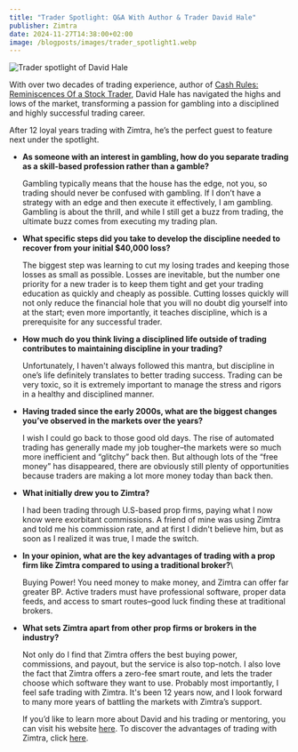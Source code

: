 ```yaml
---
title: "Trader Spotlight: Q&A With Author & Trader David Hale"
publisher: Zimtra
date: 2024-11-27T14:38:00+02:00
image: /blogposts/images/trader_spotlight1.webp
---
```

![Trader spotlight of David Hale ](/blogposts/images/untitled-design.png "David Hale, Author and Zimtra Trader")

With over two decades of trading experience, author of [Cash Rules: Reminiscences Of a Stock Trader](https://www.david-hale.com/book), David Hale has navigated the highs and lows of the market, transforming a passion for gambling into a disciplined and highly successful trading career. 

After 12 loyal years trading with Zimtra, he’s the perfect guest to feature next under the spotlight.

* **As someone with an interest in gambling, how do you separate trading as a skill-based profession rather than a gamble?**

  Gambling typically means that the house has the edge, not you, so trading should never be confused with gambling. If I don’t have a strategy with an edge and then execute it effectively, I am gambling. Gambling is about the thrill, and while I still get a buzz from trading, the ultimate buzz comes from executing my trading plan.
* **What specific steps did you take to develop the discipline needed to recover from your initial $40,000 loss?**

  The biggest step was learning to cut my losing trades and keeping those losses as small as possible. Losses are inevitable, but the number one priority for a new trader is to keep them tight and get your trading education as quickly and cheaply as possible. Cutting losses quickly will not only reduce the financial hole that you will no doubt dig yourself into at the start; even more importantly, it teaches discipline, which is a prerequisite for any successful trader.
* **How much do you think living a disciplined life outside of trading contributes to maintaining discipline in your trading?**

  Unfortunately, I haven't always followed this mantra, but discipline in one’s life definitely translates to better trading success. Trading can be very toxic, so it is extremely important to manage the stress and rigors in a healthy and disciplined manner.
* **Having traded since the early 2000s, what are the biggest changes you’ve observed in the markets over the years?**

  I wish I could go back to those good old days. The rise of automated trading has generally made my job tougher–the markets were so much more inefficient and “glitchy” back then. But although lots of the “free money” has disappeared, there are obviously still plenty of opportunities because traders are making a lot more money today than back then.
* **What initially drew you to Zimtra?**

  I had been trading through U.S-based prop firms, paying what I now know were exorbitant commissions. A friend of mine was using Zimtra and told me his commission rate, and at first I didn't believe him, but as soon as I realized it was true, I made the switch.
* **In your opinion, what are the key advantages of trading with a prop firm like Zimtra compared to using a traditional broker?**\

  Buying Power! You need money to make money, and Zimtra can offer far greater BP. Active traders must have professional software, proper data feeds, and access to smart routes–good luck finding these at traditional brokers.
* **What sets Zimtra apart from other prop firms or brokers in the industry?**

  Not only do I find that Zimtra offers the best buying power, commissions, and payout, but the service is also top-notch. I also love the fact that Zimtra offers a zero-fee smart route, and lets the trader choose which software they want to use. Probably most importantly, I feel safe trading with Zimtra. It's been 12 years now, and I look forward to many more years of battling the markets with Zimtra’s support.

  If you’d like to learn more about David and his trading or mentoring, you can visit his website [here](https://www.david-hale.com/). To discover the advantages of trading with Zimtra, click [here](https://zimtra.com/).
